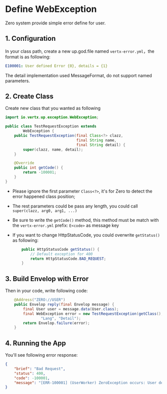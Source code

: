 # Define WebException

Zero system provide simple error define for user.

## 1. Configuration

In your class path, create a new up.god.file named `vertx-error.yml`，the format is as following:

```yaml
E100001: User defined Error {0}, details = {1}
```

The detail implementation used MessageFormat, do not support named parameters.

## 2. Create Class

Create new class that you wanted as following

```java
import io.vertx.up.exception.WebException;

public class TestRequestException extends
        WebException {
    public TestRequestException(final Class<?> clazz,
                                final String name,
                                final String detail) {
        super(clazz, name, detail);
    }

    @Override
    public int getCode() {
        return -100001;
    }
}
```


* Please ignore the first parameter `Class<?>`, it's for Zero to detect the error happened class position;
* The rest parameters could be pass any length, you could call `super(clazz, arg0, arg1, ...)`
* Be sure to write the `getCode()` method, this method must be match with the `vertx-error.yml` prefix: `E<code>` as message key
* If you want to change HttpStatusCode, you could overwrite `getStatus()` as following:

	```java
    	public HttpStatusCode getStatus() {
        	// Default exception for 400
       	 	return HttpStatusCode.BAD_REQUEST;
    	}
	```

## 3. Build Envelop with Error

Then in your code, write following code:

```java
    @Address("ZERO://USER")
    public Envelop reply(final Envelop message) {
        final User user = message.data(User.class);
        final WebException error = new TestRequestException(getClass(),
                "Lang", "Detail");
        return Envelop.failure(error);
    }
```

## 4. Running the App

You'll see following error response:

```json
{
    "brief": "Bad Request",
    "status": 400,
    "code": -100001,
    "message": "[ERR-100001] (UserWorker) ZeroException occurs: User defined Error Lang, details = Detail."
}
```
